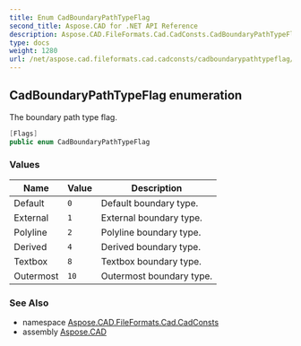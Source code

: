 ```yaml
---
title: Enum CadBoundaryPathTypeFlag
second_title: Aspose.CAD for .NET API Reference
description: Aspose.CAD.FileFormats.Cad.CadConsts.CadBoundaryPathTypeFlag enum. The boundary path type flag
type: docs
weight: 1280
url: /net/aspose.cad.fileformats.cad.cadconsts/cadboundarypathtypeflag/
---
```

## CadBoundaryPathTypeFlag enumeration

The boundary path type flag.

```csharp
[Flags]
public enum CadBoundaryPathTypeFlag
```

### Values

| Name | Value | Description |
| --- | --- | --- |
| Default | `0` | Default boundary type. |
| External | `1` | External boundary type. |
| Polyline | `2` | Polyline boundary type. |
| Derived | `4` | Derived boundary type. |
| Textbox | `8` | Textbox boundary type. |
| Outermost | `10` | Outermost boundary type. |

### See Also

* namespace [Aspose.CAD.FileFormats.Cad.CadConsts](../../aspose.cad.fileformats.cad.cadconsts/)
* assembly [Aspose.CAD](../../)


